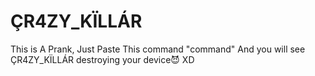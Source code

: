 # ÇR4ZY_KÏLLÁR
This is A Prank, Just Paste This command "command" And you will see ÇR4ZY_KÏLLÁR destroying your device😈 XD
